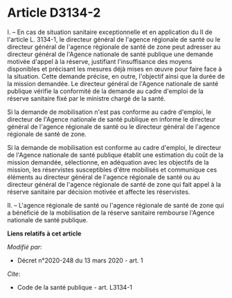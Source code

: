 # Article D3134-2

I. – En cas de situation sanitaire exceptionnelle et en application du II de l'article L. 3134-1, le directeur général de
l'agence régionale de santé ou le directeur général de l'agence régionale de santé de zone peut adresser au directeur général
de l'Agence nationale de santé publique une demande motivée d'appel à la réserve, justifiant l'insuffisance des moyens
disponibles et précisant les mesures déjà mises en œuvre pour faire face à la situation. Cette demande précise, en outre,
l'objectif ainsi que la durée de la mission demandée. Le directeur général de l'Agence nationale de santé publique vérifie la
conformité de la demande au cadre d'emploi de la réserve sanitaire fixé par le ministre chargé de la santé. 

Si la demande de mobilisation n'est pas conforme au cadre d'emploi, le directeur de l'Agence nationale de santé publique en
informe le directeur général de l'agence régionale de santé ou le directeur général de l'agence régionale de santé de zone. 

Si la demande de mobilisation est conforme au cadre d'emploi, le directeur de l'Agence nationale de santé publique établit
une estimation du coût de la mission demandée, sélectionne, en adéquation avec les objectifs de la mission, les réservistes
susceptibles d'être mobilisés et communique ces éléments au directeur général de l'agence régionale de santé ou au directeur
général de l'agence régionale de santé de zone qui fait appel à la réserve sanitaire par décision motivée et affecte les
réservistes. 

II. – L'agence régionale de santé ou l'agence régionale de santé de zone qui a bénéficié de la mobilisation de la réserve
sanitaire rembourse l'Agence nationale de santé publique.

**Liens relatifs à cet article**

_Modifié par_:

  - Décret n°2020-248 du 13 mars 2020 - art. 1

_Cite_:

  - Code de la santé publique - art. L3134-1
